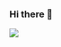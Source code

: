 ### Hi there 👋

<!--
**JWhy121/JWhy121** is a ✨ _special_ ✨ repository because its `README.md` (this file) appears on your GitHub profile.

Here are some ideas to get you started:

- 🔭 I’m currently working on ...
- 🌱 I’m currently learning ...
- 👯 I’m looking to collaborate on ...
- 🤔 I’m looking for help with ...
- 💬 Ask me about ...
- 📫 How to reach me: ...
- 😄 Pronouns: ...
- ⚡ Fun fact: ...
-->

<a href="https://firebase.google.com/brand-guidelines?hl=ko" target="_blank"><img src="https://img.shields.io/badge/Firebase-#FFCA28?style=for-the-badge&logo=Firebase&logoColor=FFCA28"/></a>
